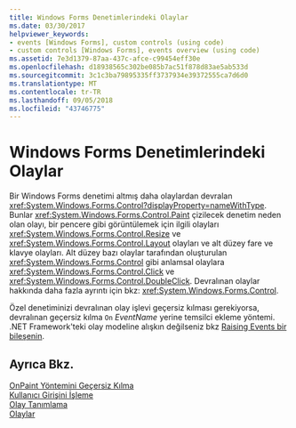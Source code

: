 ```yaml
---
title: Windows Forms Denetimlerindeki Olaylar
ms.date: 03/30/2017
helpviewer_keywords:
- events [Windows Forms], custom controls (using code)
- custom controls [Windows Forms], events overview (using code)
ms.assetid: 7e3d1379-87aa-437c-afce-c99454eff30e
ms.openlocfilehash: d18938565c302be085b7ac51f878d83ae5ab533d
ms.sourcegitcommit: 3c1c3ba79895335ff3737934e39372555ca7d6d0
ms.translationtype: MT
ms.contentlocale: tr-TR
ms.lasthandoff: 09/05/2018
ms.locfileid: "43746775"
---
```

# <a name="events-in-windows-forms-controls"></a>Windows Forms Denetimlerindeki Olaylar
Bir Windows Forms denetimi altmış daha olaylardan devralan <xref:System.Windows.Forms.Control?displayProperty=nameWithType>. Bunlar <xref:System.Windows.Forms.Control.Paint> çizilecek denetim neden olan olayı, bir pencere gibi görüntülemek için ilgili olayları <xref:System.Windows.Forms.Control.Resize> ve <xref:System.Windows.Forms.Control.Layout> olayları ve alt düzey fare ve klavye olayları. Alt düzey bazı olaylar tarafından oluşturulan <xref:System.Windows.Forms.Control> gibi anlamsal olaylara <xref:System.Windows.Forms.Control.Click> ve <xref:System.Windows.Forms.Control.DoubleClick>. Devralınan olaylar hakkında daha fazla ayrıntı için bkz: <xref:System.Windows.Forms.Control>.  
  
 Özel denetiminizi devralınan olay işlevi geçersiz kılması gerekiyorsa, devralınan geçersiz kılma `On` *EventName* yerine temsilci ekleme yöntemi. .NET Framework'teki olay modeline alışkın değilseniz bkz [Raising Events bir bileşenin](https://msdn.microsoft.com/library/9aebf605-a87d-470b-b7c8-f9abfc8360a0).  
  
## <a name="see-also"></a>Ayrıca Bkz.  
 [OnPaint Yöntemini Geçersiz Kılma](../../../../docs/framework/winforms/controls/overriding-the-onpaint-method.md)  
 [Kullanıcı Girişini İşleme](../../../../docs/framework/winforms/controls/handling-user-input.md)  
 [Olay Tanımlama](../../../../docs/framework/winforms/controls/defining-an-event-in-windows-forms-controls.md)  
 [Olaylar](../../../../docs/standard/events/index.md)
